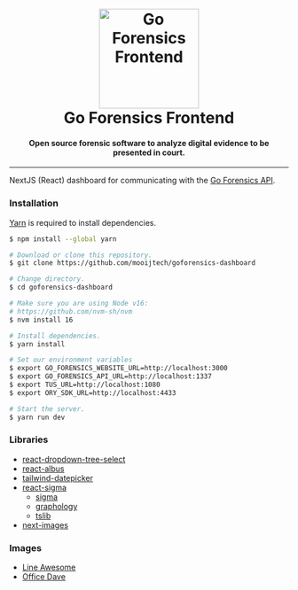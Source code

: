 <h1 align="center">
  <br>
  <a href="https://github.com/mooijtech/goforensics-dashboard"><img src="https://i.imgur.com/kd7fwOf.png" alt="Go Forensics Frontend" width="180"></a>
  <br>
  Go Forensics Frontend
  <br>
</h1>

<h4 align="center">Open source forensic software to analyze digital evidence to be presented in court.</h4>

---

NextJS (React) dashboard for communicating with the [Go Forensics API](https://github.com/mooijtech/goforensics-api).

### Installation

[Yarn](https://yarnpkg.com/) is required to install dependencies.

```bash
$ npm install --global yarn
```

```bash
# Download or clone this repository.
$ git clone https://github.com/mooijtech/goforensics-dashboard

# Change directory.
$ cd goforensics-dashboard

# Make sure you are using Node v16:
# https://github.com/nvm-sh/nvm
$ nvm install 16

# Install dependencies.
$ yarn install

# Set our environment variables
$ export GO_FORENSICS_WEBSITE_URL=http://localhost:3000
$ export GO_FORENSICS_API_URL=http://localhost:1337
$ export TUS_URL=http://localhost:1080
$ export ORY_SDK_URL=http://localhost:4433

# Start the server.
$ yarn run dev
```

### Libraries

- [react-dropdown-tree-select](https://github.com/dowjones/react-dropdown-tree-select)
- [react-albus](https://github.com/americanexpress/react-albus)
- [tailwind-datepicker](https://github.com/themesberg/tailwind-datepicker)
- [react-sigma](https://github.com/sim51/react-sigma) 
    - [sigma](https://github.com/jacomyal/sigma.js/)
    - [graphology](https://github.com/graphology/graphology)
    - [tslib](https://github.com/microsoft/tslib)
- [next-images](https://github.com/twopluszero/next-images)

### Images

- [Line Awesome](https://icons8.com/line-awesome)
- [Office Dave](https://growwwkit.com/illustrations/office-dave/)
